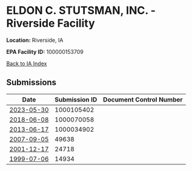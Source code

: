 # ELDON C. STUTSMAN, INC. - Riverside Facility

**Location:** Riverside, IA

**EPA Facility ID:** 100000153709

[Back to IA Index](../../index.md)

## Submissions

| Date | Submission ID | Document Control Number |
|------|--------------|-------------------------|
| [2023-05-30](submissions/1000105402.md) | 1000105402 |  |
| [2018-06-08](submissions/1000070058.md) | 1000070058 |  |
| [2013-06-17](submissions/1000034902.md) | 1000034902 |  |
| [2007-09-05](submissions/49638.md) | 49638 |  |
| [2001-12-17](submissions/24718.md) | 24718 |  |
| [1999-07-06](submissions/14934.md) | 14934 |  |
